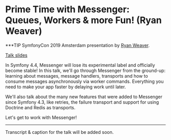 # Prime Time with Messenger: Queues, Workers & more Fun! (Ryan Weaver)

***TIP
SymfonyCon 2019 Amsterdam presentation by [Ryan Weaver](https://connect.symfony.com/api/alternates/78e63a1c-dc18-456f-b60d-34b1cb075580).

[Talk slides](https://speakerdeck.com/weaverryan/prime-time-with-messenger-queues-workers-and-more-fun)

In Symfony 4.4, Messenger will lose its experimental label and officially become
stable! In this talk, we'll go through Messenger from the ground-up: learning
about messages, message handlers, transports and how to consume messages asynchronously
via worker commands. Everything you need to make your app faster by delaying work
until later.

We'll also talk about the many new features that were added to Messenger since
Symfony 4.3, like retries, the failure transport and support for using Doctrine
and Redis as transports.

Let's get to work with Messenger!
***

Transcript & caption for the talk will be added soon.
